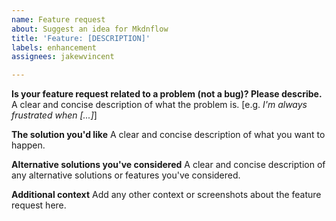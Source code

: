 ```yaml
---
name: Feature request
about: Suggest an idea for Mkdnflow
title: 'Feature: [DESCRIPTION]'
labels: enhancement
assignees: jakewvincent

---
```


**Is your feature request related to a problem (not a bug)? Please describe.**
A clear and concise description of what the problem is. [e.g. _I'm always frustrated when [...]_]

**The solution you'd like**
A clear and concise description of what you want to happen.

**Alternative solutions you've considered**
A clear and concise description of any alternative solutions or features you've considered.

**Additional context**
Add any other context or screenshots about the feature request here.
